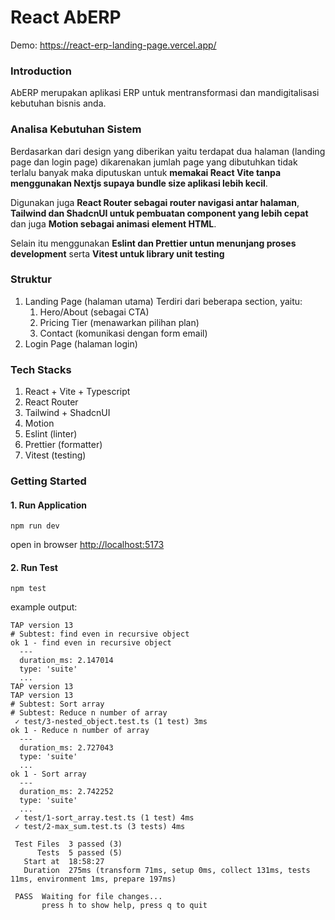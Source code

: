 # React AbERP

Demo: https://react-erp-landing-page.vercel.app/

### Introduction

AbERP merupakan aplikasi ERP untuk mentransformasi dan mandigitalisasi kebutuhan bisnis anda.

### Analisa Kebutuhan Sistem

Berdasarkan dari design yang diberikan yaitu terdapat dua halaman (landing page dan login page) dikarenakan jumlah page yang dibutuhkan tidak terlalu banyak maka diputuskan untuk **memakai React Vite tanpa menggunakan Nextjs supaya bundle size aplikasi lebih kecil**.

Digunakan juga **React Router sebagai router navigasi antar halaman**, **Tailwind dan ShadcnUI untuk pembuatan component yang lebih cepat** dan juga **Motion sebagai animasi element HTML**.

Selain itu menggunakan **Eslint dan Prettier untun menunjang proses development** serta **Vitest untuk library unit testing**

### Struktur

1. Landing Page (halaman utama)
   Terdiri dari beberapa section, yaitu:
   1. Hero/About (sebagai CTA)
   2. Pricing Tier (menawarkan pilihan plan)
   3. Contact (komunikasi dengan form email)
2. Login Page (halaman login)

### Tech Stacks

1. React + Vite + Typescript
2. React Router
3. Tailwind + ShadcnUI
4. Motion
5. Eslint (linter)
6. Prettier (formatter)
7. Vitest (testing)

### Getting Started

#### 1. Run Application

```
npm run dev
```

open in browser [http://localhost:5173](http://localhost:5173)

#### 2. Run Test

```
npm test
```

example output:

```
TAP version 13
# Subtest: find even in recursive object
ok 1 - find even in recursive object
  ---
  duration_ms: 2.147014
  type: 'suite'
  ...
TAP version 13
TAP version 13
# Subtest: Sort array
# Subtest: Reduce n number of array
 ✓ test/3-nested_object.test.ts (1 test) 3ms
ok 1 - Reduce n number of array
  ---
  duration_ms: 2.727043
  type: 'suite'
  ...
ok 1 - Sort array
  ---
  duration_ms: 2.742252
  type: 'suite'
  ...
 ✓ test/1-sort_array.test.ts (1 test) 4ms
 ✓ test/2-max_sum.test.ts (3 tests) 4ms

 Test Files  3 passed (3)
      Tests  5 passed (5)
   Start at  18:58:27
   Duration  275ms (transform 71ms, setup 0ms, collect 131ms, tests 11ms, environment 1ms, prepare 197ms)

 PASS  Waiting for file changes...
       press h to show help, press q to quit
```
